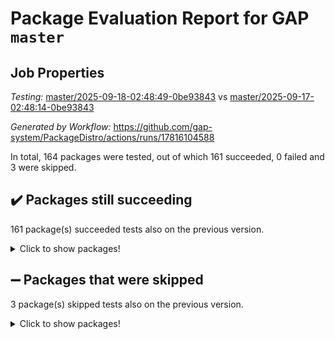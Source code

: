 # Package Evaluation Report for GAP `master`

## Job Properties

*Testing:* [master/2025-09-18-02:48:49-0be93843](https://github.com/gap-system/PackageDistro/blob/data/reports/master/2025-09-18-02:48:49-0be93843) vs [master/2025-09-17-02:48:14-0be93843](https://github.com/gap-system/PackageDistro/blob/data/reports/master/2025-09-17-02:48:14-0be93843)

*Generated by Workflow:* https://github.com/gap-system/PackageDistro/actions/runs/17816104588

In total, 164 packages were tested, out of which 161 succeeded, 0 failed and 3 were skipped.

## :heavy_check_mark: Packages still succeeding

161 package(s) succeeded tests also on the previous version.
<details><summary>Click to show packages!</summary>

- 4ti2interface 2024.11-01 [(success)](https://github.com/gap-system/PackageDistro/actions/runs/17816104588/job/50649832136)
- ace 5.7.0 [(success)](https://github.com/gap-system/PackageDistro/actions/runs/17816104588/job/50649832128)
- aclib 1.3.3 [(success)](https://github.com/gap-system/PackageDistro/actions/runs/17816104588/job/50649832131)
- agt 0.3.1 [(success)](https://github.com/gap-system/PackageDistro/actions/runs/17816104588/job/50649832130)
- alco 1.1.2 [(success)](https://github.com/gap-system/PackageDistro/actions/runs/17816104588/job/50649832150)
- alnuth 3.2.1 [(success)](https://github.com/gap-system/PackageDistro/actions/runs/17816104588/job/50649832142)
- anupq 3.3.2 [(success)](https://github.com/gap-system/PackageDistro/actions/runs/17816104588/job/50649832166)
- atlasrep 2.1.9 [(success)](https://github.com/gap-system/PackageDistro/actions/runs/17816104588/job/50649832144)
- autodoc 2025.05.09 [(success)](https://github.com/gap-system/PackageDistro/actions/runs/17816104588/job/50649832155)
- automata 1.16 [(success)](https://github.com/gap-system/PackageDistro/actions/runs/17816104588/job/50649832165)
- automgrp 1.3.3 [(success)](https://github.com/gap-system/PackageDistro/actions/runs/17816104588/job/50649832160)
- autpgrp 1.11.1 [(success)](https://github.com/gap-system/PackageDistro/actions/runs/17816104588/job/50649832185)
- cap 2025.08-03 [(success)](https://github.com/gap-system/PackageDistro/actions/runs/17816104588/job/50649832193)
- caratinterface 2.3.7 [(success)](https://github.com/gap-system/PackageDistro/actions/runs/17816104588/job/50649832159)
- cddinterface 2025.06.24 [(success)](https://github.com/gap-system/PackageDistro/actions/runs/17816104588/job/50649832164)
- circle 1.6.6 [(success)](https://github.com/gap-system/PackageDistro/actions/runs/17816104588/job/50649832174)
- classicpres 1.22 [(success)](https://github.com/gap-system/PackageDistro/actions/runs/17816104588/job/50649832180)
- cohomolo 1.6.11 [(success)](https://github.com/gap-system/PackageDistro/actions/runs/17816104588/job/50649832182)
- congruence 1.2.7 [(success)](https://github.com/gap-system/PackageDistro/actions/runs/17816104588/job/50649832161)
- corefreesub 0.6 [(success)](https://github.com/gap-system/PackageDistro/actions/runs/17816104588/job/50649832179)
- corelg 1.57 [(success)](https://github.com/gap-system/PackageDistro/actions/runs/17816104588/job/50649832181)
- crime 1.6 [(success)](https://github.com/gap-system/PackageDistro/actions/runs/17816104588/job/50649832192)
- crisp 1.4.8 [(success)](https://github.com/gap-system/PackageDistro/actions/runs/17816104588/job/50649832271)
- crypting 0.10.6 [(success)](https://github.com/gap-system/PackageDistro/actions/runs/17816104588/job/50649832175)
- cryst 4.1.29 [(success)](https://github.com/gap-system/PackageDistro/actions/runs/17816104588/job/50649832186)
- crystcat 1.1.10 [(success)](https://github.com/gap-system/PackageDistro/actions/runs/17816104588/job/50649832183)
- ctbllib 1.3.11 [(success)](https://github.com/gap-system/PackageDistro/actions/runs/17816104588/job/50649832187)
- cubefree 1.21 [(success)](https://github.com/gap-system/PackageDistro/actions/runs/17816104588/job/50649832197)
- curlinterface 2.4.2 [(success)](https://github.com/gap-system/PackageDistro/actions/runs/17816104588/job/50649832188)
- cvec 2.8.4 [(success)](https://github.com/gap-system/PackageDistro/actions/runs/17816104588/job/50649832190)
- datastructures 0.3.3 [(success)](https://github.com/gap-system/PackageDistro/actions/runs/17816104588/job/50649832205)
- deepthought 1.0.9 [(success)](https://github.com/gap-system/PackageDistro/actions/runs/17816104588/job/50649832196)
- design 1.8.2 [(success)](https://github.com/gap-system/PackageDistro/actions/runs/17816104588/job/50649832231)
- difsets 2.3.1 [(success)](https://github.com/gap-system/PackageDistro/actions/runs/17816104588/job/50649832213)
- digraphs 1.12.1 [(success)](https://github.com/gap-system/PackageDistro/actions/runs/17816104588/job/50649832211)
- edim 1.3.8 [(success)](https://github.com/gap-system/PackageDistro/actions/runs/17816104588/job/50649832194)
- example 4.4.1 [(success)](https://github.com/gap-system/PackageDistro/actions/runs/17816104588/job/50649832232)
- examplesforhomalg 2023.10-01 [(success)](https://github.com/gap-system/PackageDistro/actions/runs/17816104588/job/50649832207)
- factint 1.6.3 [(success)](https://github.com/gap-system/PackageDistro/actions/runs/17816104588/job/50649832247)
- ferret 1.0.15 [(success)](https://github.com/gap-system/PackageDistro/actions/runs/17816104588/job/50649832223)
- fga 1.5.0 [(success)](https://github.com/gap-system/PackageDistro/actions/runs/17816104588/job/50649832239)
- fining 1.5.6 [(success)](https://github.com/gap-system/PackageDistro/actions/runs/17816104588/job/50649832218)
- float 1.0.9 [(success)](https://github.com/gap-system/PackageDistro/actions/runs/17816104588/job/50649832237)
- format 1.4.4 [(success)](https://github.com/gap-system/PackageDistro/actions/runs/17816104588/job/50649832259)
- forms 1.2.13 [(success)](https://github.com/gap-system/PackageDistro/actions/runs/17816104588/job/50649832240)
- fplsa 1.2.7 [(success)](https://github.com/gap-system/PackageDistro/actions/runs/17816104588/job/50649832248)
- fr 2.4.13 [(success)](https://github.com/gap-system/PackageDistro/actions/runs/17816104588/job/50649832257)
- francy 2.0.3 [(success)](https://github.com/gap-system/PackageDistro/actions/runs/17816104588/job/50649832249)
- fwtree 1.3 [(success)](https://github.com/gap-system/PackageDistro/actions/runs/17816104588/job/50649832252)
- gapdoc 1.6.7 [(success)](https://github.com/gap-system/PackageDistro/actions/runs/17816104588/job/50649832266)
- gauss 2024.11-01 [(success)](https://github.com/gap-system/PackageDistro/actions/runs/17816104588/job/50649832254)
- gaussforhomalg 2024.08-01 [(success)](https://github.com/gap-system/PackageDistro/actions/runs/17816104588/job/50649832255)
- gbnp 1.1.0 [(success)](https://github.com/gap-system/PackageDistro/actions/runs/17816104588/job/50649832263)
- generalizedmorphismsforcap 2025.08-01 [(success)](https://github.com/gap-system/PackageDistro/actions/runs/17816104588/job/50649832270)
- genss 1.6.9 [(success)](https://github.com/gap-system/PackageDistro/actions/runs/17816104588/job/50649832268)
- gradedmodules 2024.12-01 [(success)](https://github.com/gap-system/PackageDistro/actions/runs/17816104588/job/50649832281)
- gradedringforhomalg 2024.07-01 [(success)](https://github.com/gap-system/PackageDistro/actions/runs/17816104588/job/50649832291)
- grape 4.9.3 [(success)](https://github.com/gap-system/PackageDistro/actions/runs/17816104588/job/50649832295)
- groupoids 1.79 [(success)](https://github.com/gap-system/PackageDistro/actions/runs/17816104588/job/50649832287)
- grpconst 2.6.5 [(success)](https://github.com/gap-system/PackageDistro/actions/runs/17816104588/job/50649832302)
- guarana 0.96.3 [(success)](https://github.com/gap-system/PackageDistro/actions/runs/17816104588/job/50649832311)
- guava 3.20 [(success)](https://github.com/gap-system/PackageDistro/actions/runs/17816104588/job/50649832329)
- hap 1.70 [(success)](https://github.com/gap-system/PackageDistro/actions/runs/17816104588/job/50649832321)
- hapcryst 0.1.15 [(success)](https://github.com/gap-system/PackageDistro/actions/runs/17816104588/job/50649832317)
- hecke 1.5.4 [(success)](https://github.com/gap-system/PackageDistro/actions/runs/17816104588/job/50649832304)
- help 4.0 [(success)](https://github.com/gap-system/PackageDistro/actions/runs/17816104588/job/50649832315)
- homalg 2024.01-01 [(success)](https://github.com/gap-system/PackageDistro/actions/runs/17816104588/job/50649832292)
- homalgtocas 2025.08-01 [(success)](https://github.com/gap-system/PackageDistro/actions/runs/17816104588/job/50649832341)
- ibnp 0.17 [(success)](https://github.com/gap-system/PackageDistro/actions/runs/17816104588/job/50649832314)
- idrel 2.48 [(success)](https://github.com/gap-system/PackageDistro/actions/runs/17816104588/job/50649832331)
- images 1.3.3 [(success)](https://github.com/gap-system/PackageDistro/actions/runs/17816104588/job/50649832328)
- inducereduce 1.1 [(success)](https://github.com/gap-system/PackageDistro/actions/runs/17816104588/job/50649832312)
- intpic 0.4.0 [(success)](https://github.com/gap-system/PackageDistro/actions/runs/17816104588/job/50649832319)
- io 4.9.3 [(success)](https://github.com/gap-system/PackageDistro/actions/runs/17816104588/job/50649832327)
- io_forhomalg 2023.02-04 [(success)](https://github.com/gap-system/PackageDistro/actions/runs/17816104588/job/50649832347)
- irredsol 1.4.4 [(success)](https://github.com/gap-system/PackageDistro/actions/runs/17816104588/job/50649832335)
- json 2.2.3 [(success)](https://github.com/gap-system/PackageDistro/actions/runs/17816104588/job/50649832334)
- jupyterkernel 1.5.1 [(success)](https://github.com/gap-system/PackageDistro/actions/runs/17816104588/job/50649832353)
- jupyterviz 1.5.6 [(success)](https://github.com/gap-system/PackageDistro/actions/runs/17816104588/job/50649832343)
- kan 1.37 [(success)](https://github.com/gap-system/PackageDistro/actions/runs/17816104588/job/50649832333)
- kbmag 1.5.11 [(success)](https://github.com/gap-system/PackageDistro/actions/runs/17816104588/job/50649832339)
- laguna 3.9.7 [(success)](https://github.com/gap-system/PackageDistro/actions/runs/17816104588/job/50649832361)
- liealgdb 2.2.1 [(success)](https://github.com/gap-system/PackageDistro/actions/runs/17816104588/job/50649832370)
- liepring 2.9.1 [(success)](https://github.com/gap-system/PackageDistro/actions/runs/17816104588/job/50649832377)
- liering 2.4.2 [(success)](https://github.com/gap-system/PackageDistro/actions/runs/17816104588/job/50649832349)
- linearalgebraforcap 2025.08-02 [(success)](https://github.com/gap-system/PackageDistro/actions/runs/17816104588/job/50649832360)
- lins 0.9 [(success)](https://github.com/gap-system/PackageDistro/actions/runs/17816104588/job/50649832357)
- localizeringforhomalg 2023.10-01 [(success)](https://github.com/gap-system/PackageDistro/actions/runs/17816104588/job/50649832355)
- loops 3.4.4 [(success)](https://github.com/gap-system/PackageDistro/actions/runs/17816104588/job/50649832354)
- lpres 1.1.1 [(success)](https://github.com/gap-system/PackageDistro/actions/runs/17816104588/job/50649832385)
- majoranaalgebras 1.5.2 [(success)](https://github.com/gap-system/PackageDistro/actions/runs/17816104588/job/50649832368)
- mapclass 1.4.6 [(success)](https://github.com/gap-system/PackageDistro/actions/runs/17816104588/job/50649832401)
- matgrp 0.72 [(success)](https://github.com/gap-system/PackageDistro/actions/runs/17816104588/job/50649832365)
- matricesforhomalg 2025.09-01 [(success)](https://github.com/gap-system/PackageDistro/actions/runs/17816104588/job/50649832373)
- modisom 3.0.0 [(success)](https://github.com/gap-system/PackageDistro/actions/runs/17816104588/job/50649832410)
- modulepresentationsforcap 2025.08-02 [(success)](https://github.com/gap-system/PackageDistro/actions/runs/17816104588/job/50649832402)
- modules 2024.12-01 [(success)](https://github.com/gap-system/PackageDistro/actions/runs/17816104588/job/50649832381)
- monoidalcategories 2025.08-02 [(success)](https://github.com/gap-system/PackageDistro/actions/runs/17816104588/job/50649832392)
- nconvex 2024.12-01 [(success)](https://github.com/gap-system/PackageDistro/actions/runs/17816104588/job/50649832397)
- nilmat 1.4.2 [(success)](https://github.com/gap-system/PackageDistro/actions/runs/17816104588/job/50649832432)
- nock 1.5 [(success)](https://github.com/gap-system/PackageDistro/actions/runs/17816104588/job/50649832428)
- normalizinterface 1.4.1 [(success)](https://github.com/gap-system/PackageDistro/actions/runs/17816104588/job/50649832398)
- nq 2.5.11 [(success)](https://github.com/gap-system/PackageDistro/actions/runs/17816104588/job/50649832396)
- numericalsgps 1.4.0 [(success)](https://github.com/gap-system/PackageDistro/actions/runs/17816104588/job/50649832407)
- openmath 11.5.3 [(success)](https://github.com/gap-system/PackageDistro/actions/runs/17816104588/job/50649832435)
- orb 5.0.1 [(success)](https://github.com/gap-system/PackageDistro/actions/runs/17816104588/job/50649832414)
- packagemanager 1.6.3 [(success)](https://github.com/gap-system/PackageDistro/actions/runs/17816104588/job/50649832424)
- patternclass 2.4.5 [(success)](https://github.com/gap-system/PackageDistro/actions/runs/17816104588/job/50649832425)
- permut 2.0.5 [(success)](https://github.com/gap-system/PackageDistro/actions/runs/17816104588/job/50649832427)
- polenta 1.3.11 [(success)](https://github.com/gap-system/PackageDistro/actions/runs/17816104588/job/50649832417)
- polycyclic 2.17 [(success)](https://github.com/gap-system/PackageDistro/actions/runs/17816104588/job/50649832409)
- polymaking 0.8.7 [(success)](https://github.com/gap-system/PackageDistro/actions/runs/17816104588/job/50649832412)
- primgrp 4.0.0 [(success)](https://github.com/gap-system/PackageDistro/actions/runs/17816104588/job/50649832450)
- profiling 2.6.2 [(success)](https://github.com/gap-system/PackageDistro/actions/runs/17816104588/job/50649832429)
- qdistrnd 0.9.5 [(success)](https://github.com/gap-system/PackageDistro/actions/runs/17816104588/job/50649832437)
- qpa 1.35 [(success)](https://github.com/gap-system/PackageDistro/actions/runs/17816104588/job/50649832448)
- quagroup 1.8.4 [(success)](https://github.com/gap-system/PackageDistro/actions/runs/17816104588/job/50649832446)
- radiroot 2.9 [(success)](https://github.com/gap-system/PackageDistro/actions/runs/17816104588/job/50649832449)
- rcwa 4.7.1 [(success)](https://github.com/gap-system/PackageDistro/actions/runs/17816104588/job/50649832468)
- rds 1.8 [(success)](https://github.com/gap-system/PackageDistro/actions/runs/17816104588/job/50649832681)
- recog 1.4.4 [(success)](https://github.com/gap-system/PackageDistro/actions/runs/17816104588/job/50649832453)
- repndecomp 1.3.1 [(success)](https://github.com/gap-system/PackageDistro/actions/runs/17816104588/job/50649832470)
- repsn 3.1.2 [(success)](https://github.com/gap-system/PackageDistro/actions/runs/17816104588/job/50649832452)
- resclasses 4.7.3 [(success)](https://github.com/gap-system/PackageDistro/actions/runs/17816104588/job/50649832461)
- ringsforhomalg 2024.11-02 [(success)](https://github.com/gap-system/PackageDistro/actions/runs/17816104588/job/50649832457)
- sco 2023.08-01 [(success)](https://github.com/gap-system/PackageDistro/actions/runs/17816104588/job/50649832497)
- scscp 2.4.4 [(success)](https://github.com/gap-system/PackageDistro/actions/runs/17816104588/job/50649832472)
- semigroups 5.5.4 [(success)](https://github.com/gap-system/PackageDistro/actions/runs/17816104588/job/50649832475)
- sglppow 2.4 [(success)](https://github.com/gap-system/PackageDistro/actions/runs/17816104588/job/50649832489)
- sgpviz 0.999.6 [(success)](https://github.com/gap-system/PackageDistro/actions/runs/17816104588/job/50649832516)
- simpcomp 2.1.14 [(success)](https://github.com/gap-system/PackageDistro/actions/runs/17816104588/job/50649832496)
- singular 2025.08.26 [(success)](https://github.com/gap-system/PackageDistro/actions/runs/17816104588/job/50649832494)
- sl2reps 1.1 [(success)](https://github.com/gap-system/PackageDistro/actions/runs/17816104588/job/50649832495)
- sla 1.6.2 [(success)](https://github.com/gap-system/PackageDistro/actions/runs/17816104588/job/50649832498)
- smallantimagmas 0.4.1 [(success)](https://github.com/gap-system/PackageDistro/actions/runs/17816104588/job/50649832504)
- smallgrp 1.5.4 [(success)](https://github.com/gap-system/PackageDistro/actions/runs/17816104588/job/50649832510)
- smallsemi 0.7.2 [(success)](https://github.com/gap-system/PackageDistro/actions/runs/17816104588/job/50649832501)
- sonata 2.9.6 [(success)](https://github.com/gap-system/PackageDistro/actions/runs/17816104588/job/50649832538)
- sophus 1.27 [(success)](https://github.com/gap-system/PackageDistro/actions/runs/17816104588/job/50649832500)
- sotgrps 1.3 [(success)](https://github.com/gap-system/PackageDistro/actions/runs/17816104588/job/50649832509)
- spinsym 1.5.2 [(success)](https://github.com/gap-system/PackageDistro/actions/runs/17816104588/job/50649832517)
- standardff 1.0 [(success)](https://github.com/gap-system/PackageDistro/actions/runs/17816104588/job/50649832518)
- symbcompcc 1.3.2 [(success)](https://github.com/gap-system/PackageDistro/actions/runs/17816104588/job/50649832515)
- thelma 1.3 [(success)](https://github.com/gap-system/PackageDistro/actions/runs/17816104588/job/50649832535)
- tomlib 1.2.11 [(success)](https://github.com/gap-system/PackageDistro/actions/runs/17816104588/job/50649832519)
- toolsforhomalg 2025.05-01 [(success)](https://github.com/gap-system/PackageDistro/actions/runs/17816104588/job/50649832512)
- toric 1.9.6 [(success)](https://github.com/gap-system/PackageDistro/actions/runs/17816104588/job/50649832522)
- transgrp 3.6.5 [(success)](https://github.com/gap-system/PackageDistro/actions/runs/17816104588/job/50649832514)
- typeset 1.2.3 [(success)](https://github.com/gap-system/PackageDistro/actions/runs/17816104588/job/50649832520)
- ugaly 4.1.3 [(success)](https://github.com/gap-system/PackageDistro/actions/runs/17816104588/job/50649832526)
- unipot 1.6 [(success)](https://github.com/gap-system/PackageDistro/actions/runs/17816104588/job/50649832528)
- unitlib 5.0.0 [(success)](https://github.com/gap-system/PackageDistro/actions/runs/17816104588/job/50649832541)
- utils 0.92 [(success)](https://github.com/gap-system/PackageDistro/actions/runs/17816104588/job/50649832529)
- uuid 0.7 [(success)](https://github.com/gap-system/PackageDistro/actions/runs/17816104588/job/50649832534)
- walrus 0.9991 [(success)](https://github.com/gap-system/PackageDistro/actions/runs/17816104588/job/50649832544)
- wedderga 4.11.1 [(success)](https://github.com/gap-system/PackageDistro/actions/runs/17816104588/job/50649832539)
- wpe 0.8 [(success)](https://github.com/gap-system/PackageDistro/actions/runs/17816104588/job/50649832542)
- xmod 2.95 [(success)](https://github.com/gap-system/PackageDistro/actions/runs/17816104588/job/50649832552)
- xmodalg 1.32 [(success)](https://github.com/gap-system/PackageDistro/actions/runs/17816104588/job/50649832569)
- yangbaxter 0.10.7 [(success)](https://github.com/gap-system/PackageDistro/actions/runs/17816104588/job/50649832559)
- zeromqinterface 0.17 [(success)](https://github.com/gap-system/PackageDistro/actions/runs/17816104588/job/50649832568)
</details>

## :heavy_minus_sign: Packages that were skipped

3 package(s) skipped tests also on the previous version.
<details><summary>Click to show packages!</summary>

- browse 1.8.21 [(skipped)](https://github.com/gap-system/PackageDistro/actions/runs/17816104588/job/50649439259)
- itc 1.5.1 [(skipped)](https://github.com/gap-system/PackageDistro/actions/runs/17816104588/job/50649439259)
- xgap 4.33 [(skipped)](https://github.com/gap-system/PackageDistro/actions/runs/17816104588/job/50649439259)
</details>

